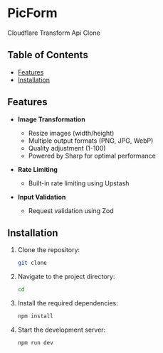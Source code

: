 # PicForm

Cloudflare Transform Api Clone

## Table of Contents

- [Features](#features)
- [Installation](#installation)

## Features

- **Image Transformation**

  - Resize images (width/height)
  - Multiple output formats (PNG, JPG, WebP)
  - Quality adjustment (1-100)
  - Powered by Sharp for optimal performance

- **Rate Limiting**

  - Built-in rate limiting using Upstash

- **Input Validation**
  - Request validation using Zod

## Installation

1. Clone the repository:

   ```bash
   git clone
   ```

2. Navigate to the project directory:
   ```bash
   cd
   ```
3. Install the required dependencies:
   ```bash
   npm install
   ```
4. Start the development server:
   ```bash
   npm run dev
   ```
